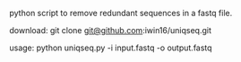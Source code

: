 python script to remove redundant sequences in a fastq file.

download: git clone git@github.com:iwin16/uniqseq.git


usage: python uniqseq.py -i input.fastq -o output.fastq
